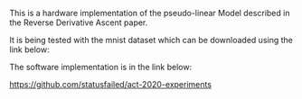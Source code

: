 This is a hardware implementation of the pseudo-linear Model described in the Reverse Derivative Ascent paper.

It is being tested with the mnist dataset which can be downloaded using the link below:

The software implementation is in the link below:

https://github.com/statusfailed/act-2020-experiments